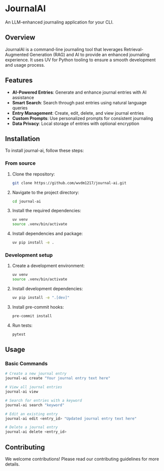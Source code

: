 # JournalAI
An LLM-enhanced journaling application for your CLI.

## Overview
JournalAI is a command-line journaling tool that leverages Retrieval-Augmented Generation (RAG) and AI to provide an enhanced journaling experience. It uses UV for Python tooling to ensure a smooth development and usage process.

## Features
- **AI-Powered Entries**: Generate and enhance journal entries with AI assistance
- **Smart Search**: Search through past entries using natural language queries
- **Entry Management**: Create, edit, delete, and view journal entries
- **Custom Prompts**: Use personalized prompts for consistent journaling
- **Data Privacy**: Local storage of entries with optional encryption

## Installation
To install journal-ai, follow these steps:

### From source

1. Clone the repository:
    ```sh
    git clone https://github.com/wvdm1217/journal-ai.git
    ```

2. Navigate to the project directory:
    ```sh
    cd journal-ai
    ```

3. Install the required dependencies:
    ```sh
    uv venv
    source .venv/bin/activate
    ```

4. Install dependencies and package:
    ```sh
    uv pip install -e .
    ```

### Development setup

1. Create a development environment:
    ```sh
    uv venv
    source .venv/bin/activate
    ```

2. Install development dependencies:
    ```sh
    uv pip install -e ".[dev]"
    ```

3. Install pre-commit hooks:
    ```sh
    pre-commit install
    ```

4. Run tests:
    ```sh
    pytest
    ```

## Usage

### Basic Commands
```sh
# Create a new journal entry
journal-ai create "Your journal entry text here"

# View all journal entries
journal-ai view

# Search for entries with a keyword
journal-ai search "keyword"

# Edit an existing entry
journal-ai edit <entry_id> "Updated journal entry text here"

# Delete a journal entry
journal-ai delete <entry_id>
```

## Contributing
We welcome contributions! Please read our contributing guidelines for more details.